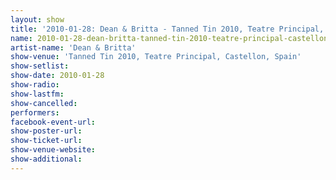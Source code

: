```yaml
---
layout: show
title: '2010-01-28: Dean & Britta - Tanned Tin 2010, Teatre Principal, Castellon, Spain'
name: 2010-01-28-dean-britta-tanned-tin-2010-teatre-principal-castellon-spain
artist-name: 'Dean & Britta'
show-venue: 'Tanned Tin 2010, Teatre Principal, Castellon, Spain'
show-setlist: 
show-date: 2010-01-28
show-radio: 
show-lastfm: 
show-cancelled: 
performers: 
facebook-event-url: 
show-poster-url: 
show-ticket-url: 
show-venue-website: 
show-additional: 
---
```


